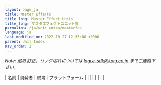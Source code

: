 ```yaml
---
layout: page_ja
title: Master Effects
title_long: Master Effect Units
title_long: マスタエフェクトユニット覧
permalink: /ja/unit-index/masterfx/
language: ja
last_modified_on: 2022-10-27 12:35:00 +9000
parent: Unit Index
nav_order: 2
---
```


_Note: 追加,訂正，リンク切れについては logue-sdk@korg.co.jp までご連絡下さい._

| 名前 | 開発者 | 備考 | プラットフォーム |  |
|  |  |  |  |  |

